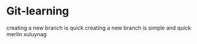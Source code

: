 # Git-learning
creating a new branch is quick
creating a new branch is simple and quick
merlin
xuluynag

